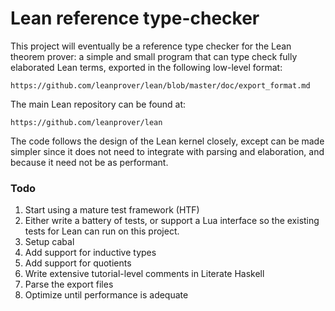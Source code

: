 # Lean reference type-checker

This project will eventually be a reference type checker for the Lean theorem prover: a simple and small program that can type check fully elaborated Lean terms, exported in the following low-level format:

    https://github.com/leanprover/lean/blob/master/doc/export_format.md

The main Lean repository can be found at:

    https://github.com/leanprover/lean

The code follows the design of the Lean kernel closely, except can be made simpler since it does not need to integrate with parsing and elaboration, and because it need not be as performant.

### Todo

1. Start using a mature test framework (HTF)
2. Either write a battery of tests, or support a Lua interface so the existing tests for Lean can run on this project.
3. Setup cabal
4. Add support for inductive types
5. Add support for quotients
6. Write extensive tutorial-level comments in Literate Haskell
7. Parse the export files
8. Optimize until performance is adequate
